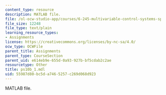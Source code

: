 ```yaml
---
content_type: resource
description: MATLAB file.
file: /ol-ocw-studio-app/courses/6-245-multivariable-control-systems-spring-2004/55987d80bc5da7465257c269d068d923_ps10b_1.mdl
file_size: 12248
file_type: text/plain
learning_resource_types:
- Assignments
license: https://creativecommons.org/licenses/by-nc-sa/4.0/
ocw_type: OCWFile
parent_title: Assignments
parent_type: CourseSection
parent_uid: e614eb9e-655d-0a93-927b-bf5cdab2c2ae
resourcetype: Other
title: ps10b_1.mdl
uid: 55987d80-bc5d-a746-5257-c269d068d923
---
```

MATLAB file.